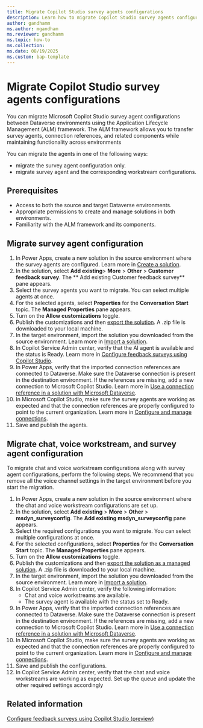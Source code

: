 ```yaml
---
title: Migrate Copilot Studio survey agents configurations
description: Learn how to migrate Copilot Studio survey agents configurations using Application Lifecycle Management.
author: gandhamm
ms.author: mgandham
ms.reviewer: gandhamm
ms.topic: how-to 
ms.collection: 
ms.date: 08/19/2025
ms.custom: bap-template 
---
```



# Migrate Copilot Studio survey agents configurations


You can migrate Microsoft Copilot Studio survey agent configurations between Dataverse environments using the Application Lifecycle Management (ALM) framework. The ALM framework allows you to transfer survey agents, connection references, and related components while maintaining functionality across environments

You can migrate the agents in one of the following ways: 

- migrate the survey agent configuration only.
- migrate survey agent and the corresponding workstream configurations. 

## Prerequisites

- Access to both the source and target Dataverse environments.
- Appropriate permissions to create and manage solutions in both environments.
- Familiarity with the ALM framework and its components.

## Migrate survey agent configuration

1. In Power Apps, create a new solution in the source environment where the survey agents are configured. Learn more in [Create a solution](/power-apps/maker/data-platform/create-solution).
1. In the solution, select **Add existing**> **More** > **Other** > **Customer feedback survey**. The **
Add existing Customer feedback survey** pane appears.
1. Select the survey agents you want to migrate. You can select multiple agents at once.
1. For the selected agents, select **Properties** for the **Conversation Start** topic. The **Managed Properties** pane appears. 
1. Turn on the **Allow customizations** toggle.
1. Publish the customizations and then [export the solution](/power-apps/maker/data-platform/export-solutions#export-from-power-apps). A .zip file is downloaded to your local machine.
1. In the target environment, import the solution you downloaded from the source environment. Learn more in [Import a solution](/power-apps/maker/data-platform/import-update-export-solutions).
1. In Copilot Service Admin center, verify that the AI agent is available and the status is Ready. Learn more in [Configure feedback surveys using Copilot Studio](../administer/configure-surveys.md). 
1. In Power Apps, verify that the imported connection references are connected to Dataverse. Make sure the Dataverse connection is present in the destination environment. If the references are missing, add a new connection to Microsoft Copilot Studio. Learn more in [Use a connection reference in a solution with Microsoft Dataverse](/power-apps/maker/data-platform/create-connection-reference).
1. In Microsoft Copilot Studio, make sure the survey agents are working as expected and that the connection references are properly configured to point to the current organization. Learn more in [Configure and manage connections](/microsoft-copilot-studio/authoring-connections).
1. Save and publish the agents.

## Migrate chat, voice workstream, and survey agent configuration

To migrate chat and voice workstream configurations along with survey agent configurations, perform the following steps. We recommend that you remove all the voice channel settings in the target environment before you start the migration.

1. In Power Apps, create a new solution in the source environment where the chat and voice workstream configurations are set up.
2. In the solution, select **Add existing** > **More** > **Other** > **msdyn_surveyconfig**. The **Add existing msdyn_surveyconfig** pane appears.
3. Select the required configurations you want to migrate. You can select multiple configurations at once.
4. For the selected configurations, select **Properties** for the **Conversation Start** topic. The **Managed Properties** pane appears.
5. Turn on the **Allow customizations** toggle.
6. Publish the customizations and then [export the solution as a managed solution](/power-apps/maker/data-platform/export-solutions#export-from-power-apps). A .zip file is downloaded to your local machine.
7. In the target environment, import the solution you downloaded from the source environment. Learn more in [Import a solution](/power-apps/maker/data-platform/import-update-export-solutions).
1. In Copilot Service Admin center, verify the following information:
    - Chat and voice workstreams are available.
    - The survey agent is available with the status set to Ready.
1. In Power Apps, verify that the imported connection references are connected to Dataverse. Make sure the Dataverse connection is present in the destination environment. If the references are missing, add a new connection to Microsoft Copilot Studio. Learn more in [Use a connection reference in a solution with Microsoft Dataverse](/power-apps/maker/data-platform/create-connection-reference).
1. In Microsoft Copilot Studio, make sure the survey agents are working as expected and that the connection references are properly configured to point to the current organization. Learn more in [Configure and manage connections](/microsoft-copilot-studio/authoring-connections).
1. Save and publish the configurations.
1. In Copilot Service Admin center, verify that the chat and voice workstreams are working as expected. Set up the queue and update the other required settings accordingly

## Related information

[Configure feedback surveys using Copilot Studio (preview)](configure-surveys.md)
